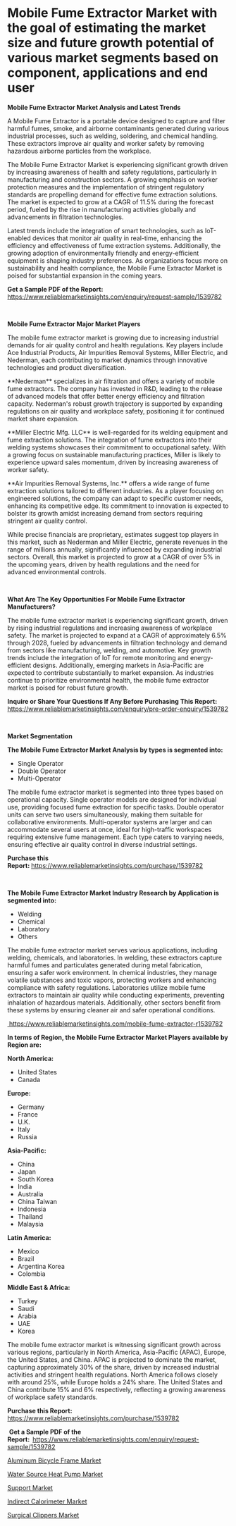 <p><h1>Mobile Fume Extractor Market with the goal of estimating the market size and future growth potential of various market segments based on component, applications and end user</h1></p><p><strong>Mobile Fume Extractor Market Analysis and Latest Trends</strong></p>
<p><p>A Mobile Fume Extractor is a portable device designed to capture and filter harmful fumes, smoke, and airborne contaminants generated during various industrial processes, such as welding, soldering, and chemical handling. These extractors improve air quality and worker safety by removing hazardous airborne particles from the workplace.</p><p>The Mobile Fume Extractor Market is experiencing significant growth driven by increasing awareness of health and safety regulations, particularly in manufacturing and construction sectors. A growing emphasis on worker protection measures and the implementation of stringent regulatory standards are propelling demand for effective fume extraction solutions. The market is expected to grow at a CAGR of 11.5% during the forecast period, fueled by the rise in manufacturing activities globally and advancements in filtration technologies.</p><p>Latest trends include the integration of smart technologies, such as IoT-enabled devices that monitor air quality in real-time, enhancing the efficiency and effectiveness of fume extraction systems. Additionally, the growing adoption of environmentally friendly and energy-efficient equipment is shaping industry preferences. As organizations focus more on sustainability and health compliance, the Mobile Fume Extractor Market is poised for substantial expansion in the coming years.</p></p>
<p><strong>Get a Sample PDF of the Report:&nbsp;</strong> <a href="https://www.reliablemarketinsights.com/enquiry/request-sample/1539782?utm_campaign=3209&utm_medium=2&utm_source=Github&utm_content=ia&utm_term=10042025&utm_id=mobile-fume-extractor">https://www.reliablemarketinsights.com/enquiry/request-sample/1539782</a></p>
<p>&nbsp;</p>
<p><strong>Mobile Fume Extractor Major Market Players</strong></p>
<p><p>The mobile fume extractor market is growing due to increasing industrial demands for air quality control and health regulations. Key players include Ace Industrial Products, Air Impurities Removal Systems, Miller Electric, and Nederman, each contributing to market dynamics through innovative technologies and product diversification.</p><p>**Nederman** specializes in air filtration and offers a variety of mobile fume extractors. The company has invested in R&D, leading to the release of advanced models that offer better energy efficiency and filtration capacity. Nederman's robust growth trajectory is supported by expanding regulations on air quality and workplace safety, positioning it for continued market share expansion.</p><p>**Miller Electric Mfg. LLC** is well-regarded for its welding equipment and fume extraction solutions. The integration of fume extractors into their welding systems showcases their commitment to occupational safety. With a growing focus on sustainable manufacturing practices, Miller is likely to experience upward sales momentum, driven by increasing awareness of worker safety.</p><p>**Air Impurities Removal Systems, Inc.** offers a wide range of fume extraction solutions tailored to different industries. As a player focusing on engineered solutions, the company can adapt to specific customer needs, enhancing its competitive edge. Its commitment to innovation is expected to bolster its growth amidst increasing demand from sectors requiring stringent air quality control.</p><p>While precise financials are proprietary, estimates suggest top players in this market, such as Nederman and Miller Electric, generate revenues in the range of millions annually, significantly influenced by expanding industrial sectors. Overall, this market is projected to grow at a CAGR of over 5% in the upcoming years, driven by health regulations and the need for advanced environmental controls.</p></p>
<p>&nbsp;</p>
<p><strong>What Are The Key Opportunities For Mobile Fume Extractor Manufacturers?</strong></p>
<p><p>The mobile fume extractor market is experiencing significant growth, driven by rising industrial regulations and increasing awareness of workplace safety. The market is projected to expand at a CAGR of approximately 6.5% through 2028, fueled by advancements in filtration technology and demand from sectors like manufacturing, welding, and automotive. Key growth trends include the integration of IoT for remote monitoring and energy-efficient designs. Additionally, emerging markets in Asia-Pacific are expected to contribute substantially to market expansion. As industries continue to prioritize environmental health, the mobile fume extractor market is poised for robust future growth.</p></p>
<p><strong>Inquire or Share Your Questions If Any Before Purchasing This Report:</strong> <a href="https://www.reliablemarketinsights.com/enquiry/pre-order-enquiry/1539782?utm_campaign=3209&utm_medium=2&utm_source=Github&utm_content=ia&utm_term=10042025&utm_id=mobile-fume-extractor">https://www.reliablemarketinsights.com/enquiry/pre-order-enquiry/1539782</a></p>
<p>&nbsp;</p>
<p><strong>Market Segmentation</strong></p>
<p><strong>The Mobile Fume Extractor Market Analysis by types is segmented into:</strong></p>
<p><ul><li>Single Operator</li><li>Double Operator</li><li>Multi-Operator</li></ul></p>
<p><p>The mobile fume extractor market is segmented into three types based on operational capacity. Single operator models are designed for individual use, providing focused fume extraction for specific tasks. Double operator units can serve two users simultaneously, making them suitable for collaborative environments. Multi-operator systems are larger and can accommodate several users at once, ideal for high-traffic workspaces requiring extensive fume management. Each type caters to varying needs, ensuring effective air quality control in diverse industrial settings.</p></p>
<p><strong>Purchase this Report:&nbsp;</strong><a href="https://www.reliablemarketinsights.com/purchase/1539782?utm_campaign=3209&utm_medium=2&utm_source=Github&utm_content=ia&utm_term=10042025&utm_id=mobile-fume-extractor">https://www.reliablemarketinsights.com/purchase/1539782</a></p>
<p>&nbsp;</p>
<p><strong>The Mobile Fume Extractor Market Industry Research by Application is segmented into:</strong></p>
<p><ul><li>Welding</li><li>Chemical</li><li>Laboratory</li><li>Others</li></ul></p>
<p><p>The mobile fume extractor market serves various applications, including welding, chemicals, and laboratories. In welding, these extractors capture harmful fumes and particulates generated during metal fabrication, ensuring a safer work environment. In chemical industries, they manage volatile substances and toxic vapors, protecting workers and enhancing compliance with safety regulations. Laboratories utilize mobile fume extractors to maintain air quality while conducting experiments, preventing inhalation of hazardous materials. Additionally, other sectors benefit from these systems by ensuring cleaner air and safer operational conditions.</p></p>
<p><a href="https://www.reliablemarketinsights.com/mobile-fume-extractor-r1539782?utm_campaign=3209&utm_medium=2&utm_source=Github&utm_content=ia&utm_term=10042025&utm_id=mobile-fume-extractor">&nbsp;https://www.reliablemarketinsights.com/mobile-fume-extractor-r1539782</a></p>
<p><strong>In terms of Region, the Mobile Fume Extractor Market Players available by Region are:</strong></p>
<p>
    <p> <strong> North America: </strong>
        <ul>
            <li>United States</li>
            <li>Canada</li>
        </ul>
        </p> 
    <p> <strong> Europe: </strong>
        <ul>
            <li>Germany</li>
            <li>France</li>
            <li>U.K.</li>
            <li>Italy</li>
            <li>Russia</li>
        </ul>
        </p> 
    <p> <strong> Asia-Pacific: </strong>
        <ul>
            <li>China</li>
            <li>Japan</li>
            <li>South Korea</li>
            <li>India</li>
            <li>Australia</li>
            <li>China Taiwan</li>
            <li>Indonesia</li>
            <li>Thailand</li>
            <li>Malaysia</li>
        </ul>
        </p> 
    <p> <strong> Latin America: </strong>
        <ul>
            <li>Mexico</li>
            <li>Brazil</li>
            <li>Argentina Korea</li>
            <li>Colombia</li>
        </ul>
        </p> 
    <p> <strong> Middle East & Africa: </strong>
        <ul>
            <li>Turkey</li>
            <li>Saudi</li>
            <li>Arabia</li>
            <li>UAE</li>
            <li>Korea</li>
        </ul>
    </p>
    </p>
<p><p>The mobile fume extractor market is witnessing significant growth across various regions, particularly in North America, Asia-Pacific (APAC), Europe, the United States, and China. APAC is projected to dominate the market, capturing approximately 30% of the share, driven by increased industrial activities and stringent health regulations. North America follows closely with around 25%, while Europe holds a 24% share. The United States and China contribute 15% and 6% respectively, reflecting a growing awareness of workplace safety standards.</p></p>
<p><strong>Purchase this Report: </strong><a href="https://www.reliablemarketinsights.com/purchase/1539782?utm_campaign=3209&utm_medium=2&utm_source=Github&utm_content=ia&utm_term=10042025&utm_id=mobile-fume-extractor">https://www.reliablemarketinsights.com/purchase/1539782</a></p>
<p>&nbsp;<strong>Get a Sample PDF of the Report:&nbsp;&nbsp;</strong><a href="https://www.reliablemarketinsights.com/enquiry/request-sample/1539782?utm_campaign=3209&utm_medium=2&utm_source=Github&utm_content=ia&utm_term=10042025&utm_id=mobile-fume-extractor">https://www.reliablemarketinsights.com/enquiry/request-sample/1539782</a></p>
<p><strong></strong></p>
<p><p><a href="https://github.com/andulanick3/Market-Research-Report-List-1/blob/main/aluminum-bicycle-frame-market.md?utm_campaign=3209&utm_medium=2&utm_source=Github&utm_content=ia&utm_term=10042025&utm_id=mobile-fume-extractor">Aluminum Bicycle Frame Market</a></p><p><a href="https://github.com/mgapeak/Market-Research-Report-List-1/blob/main/water-source-heat-pump-market.md?utm_campaign=3209&utm_medium=2&utm_source=Github&utm_content=ia&utm_term=10042025&utm_id=mobile-fume-extractor">Water Source Heat Pump Market</a></p><p><a href="https://www.linkedin.com/pulse/support-market-report-2025-2032-highlights-growth-insights-aqlje?utm_campaign=3209&utm_medium=2&utm_source=Github&utm_content=ia&utm_term=10042025&utm_id=mobile-fume-extractor">Support Market</a></p><p><a href="https://www.linkedin.com/pulse/indirect-calorimeter-market-report-addressing-business-developments-ofuye?utm_campaign=3209&utm_medium=2&utm_source=Github&utm_content=ia&utm_term=10042025&utm_id=mobile-fume-extractor">Indirect Calorimeter Market</a></p><p><a href="https://www.linkedin.com/pulse/booming-surgical-clippers-market-sector-analysis-growth-projections-mioze?utm_campaign=3209&utm_medium=2&utm_source=Github&utm_content=ia&utm_term=10042025&utm_id=mobile-fume-extractor">Surgical Clippers Market</a></p></p>